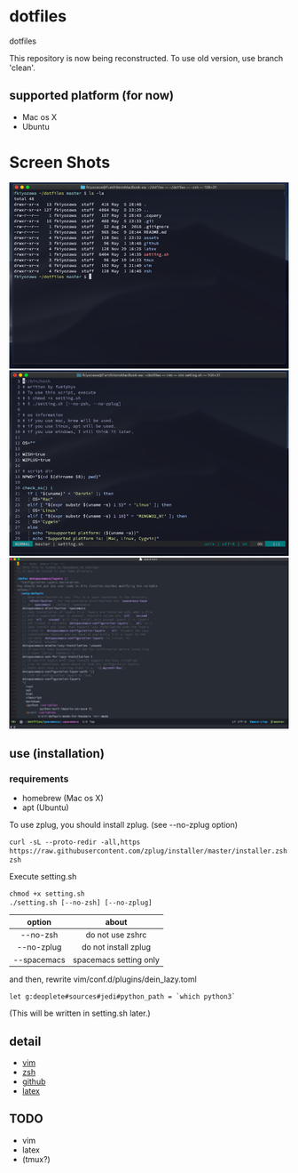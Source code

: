 # dotfiles
dotfiles

This repository is now being reconstructed. To use old version, use branch 'clean'.

## supported platform (for now)
 - Mac os X
 - Ubuntu

# Screen Shots
![zsh](assets/zsh_screen.png)
![vim](assets/vim_screen.png)
![spacemacs](assets/spacemacs_screen.png)

## use (installation)
### requirements
  - homebrew (Mac os X)
  - apt (Ubuntu)

To use zplug, you should install zplug. (see --no-zplug option)
```
curl -sL --proto-redir -all,https https://raw.githubusercontent.com/zplug/installer/master/installer.zsh| zsh
```
Execute setting.sh
```
chmod +x setting.sh
./setting.sh [--no-zsh] [--no-zplug]
```
  |option|about|
  |:---:|:---:|
  |--no-zsh|do not use zshrc|
  |--no-zplug|do not install zplug|
  |--spacemacs|spacemacs setting only|
  
and then, rewrite vim/conf.d/plugins/dein_lazy.toml
```
let g:deoplete#sources#jedi#python_path = `which python3`
```
(This will be written in setting.sh later.)

## detail
 - [vim](vim/)
 - [zsh](zsh/)
 - [github](github/)
 - [latex](latex/)

## TODO
 - vim
 - latex
 - (tmux?)

